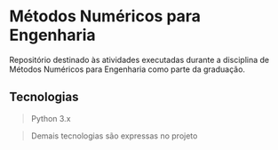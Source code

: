 # Métodos Numéricos para Engenharia

Repositório destinado às atividades executadas durante a disciplina de Métodos Numéricos para Engenharia como parte da graduação.

## Tecnologias

> Python 3.x

> Demais tecnologias são expressas no projeto
